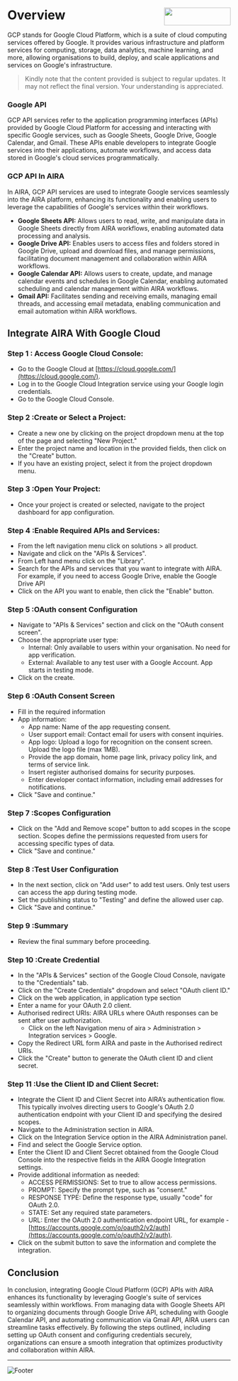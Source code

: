 # Overview <img align="right" width="150" height="40" src="https://github.com/airacommunity/AIRA-Installation/assets/153823636/2aee8e84-f308-4494-a715-afd9421b606e">


GCP stands for Google Cloud Platform, which is a suite of cloud computing services offered by Google. It provides various infrastructure and platform services for computing, storage, data analytics, machine learning, and more, allowing organisations to build, deploy, and scale applications and services on Google's infrastructure.

> Kindly note that the content provided is subject to regular updates. It may not reflect the final version. Your understanding is appreciated.

### Google API

GCP API services refer to the application programming interfaces (APIs) provided by Google Cloud Platform for accessing and interacting with specific Google services, such as Google Sheets, Google Drive, Google Calendar, and Gmail. These APIs enable developers to integrate Google services into their applications, automate workflows, and access data stored in Google's cloud services programmatically.

### GCP API In AIRA

In AIRA, GCP API services are used to integrate Google services seamlessly into the AIRA platform, enhancing its functionality and enabling users to leverage the capabilities of Google's services within their workflows.

-   **Google Sheets API:** Allows users to read, write, and manipulate data in Google Sheets directly from AIRA workflows, enabling automated data processing and analysis.
-   **Google Drive API:** Enables users to access files and folders stored in Google Drive, upload and download files, and manage permissions, facilitating document management and collaboration within AIRA workflows.
-   **Google Calendar API:** Allows users to create, update, and manage calendar events and schedules in Google Calendar, enabling automated scheduling and calendar management within AIRA workflows.
-   **Gmail API:** Facilitates sending and receiving emails, managing email threads, and accessing email metadata, enabling communication and email automation within AIRA workflows.

## Integrate AIRA With Google Cloud

### Step 1 : Access Google Cloud Console:

-   Go to the Google Cloud at [https://cloud.google.com/](https://cloud.google.com/).
-   Log in to the Google Cloud Integration service using your Google login credentials.
-   Go to the Google Cloud Console.

### Step 2 :Create or Select a Project:

-   Create a new one by clicking on the project dropdown menu at the top of the page and selecting "New Project."
-   Enter the project name and location in the provided fields, then click on the "Create" button.
-   If you have an existing project, select it from the project dropdown menu.

### Step 3 :Open Your Project:

-   Once your project is created or selected, navigate to the project dashboard for app configuration.

### Step 4 :Enable Required APIs and Services:

-   From the left navigation menu click on solutions > all product.
-   Navigate and click on the "APIs & Services".
-   From Left hand menu click on the "Library".
-   Search for the APIs and services that you want to integrate with AIRA. For example, if you need to access Google Drive, enable the Google Drive API
-   Click on the API you want to enable, then click the "Enable" button.

### Step 5 :OAuth consent Configuration

-   Navigate to "APIs & Services" section and click on the "OAuth consent screen".
-   Choose the appropriate user type:
    -   Internal: Only available to users within your organisation. No need for app verification.
    -   External: Available to any test user with a Google Account. App starts in testing mode.
-   Click on the create.

### Step 6 :OAuth Consent Screen

-   Fill in the required information
-   App information:
    -   App name: Name of the app requesting consent.
    -   User support email: Contact email for users with consent inquiries.
    -   App logo: Upload a logo for recognition on the consent screen. Upload the logo file (max 1MB).
    -   Provide the app domain, home page link, privacy policy link, and terms of service link.
    -   Insert register authorised domains for security purposes.
    -   Enter developer contact information, including email addresses for notifications.
-   Click "Save and continue."

### Step 7 :Scopes Configuration

-   Click on the "Add and Remove scope" button to add scopes in the scope section. Scopes define the permissions requested from users for accessing specific types of data.
-   Click "Save and continue."

### Step 8 :Test User Configuration

-   In the next section, click on "Add user" to add test users. Only test users can access the app during testing mode.
-   Set the publishing status to "Testing" and define the allowed user cap.
-   Click "Save and continue."

### Step 9 :Summary

-   Review the final summary before proceeding.

### Step 10 :Create Credential

-   In the "APIs & Services" section of the Google Cloud Console, navigate to the "Credentials" tab.
-   Click on the "Create Credentials" dropdown and select "OAuth client ID."
-   Click on the web application, in application type section
-   Enter a name for your OAuth 2.0 client.
-   Authorised redirect URIs: AIRA URLs where OAuth responses can be sent after user authorization.
    -   Click on the left Navigation menu of aira > Administration > Integration services > Google.
-   Copy the Redirect URL form AIRA and paste in the Authorised redirect URIs.
-   Click the "Create" button to generate the OAuth client ID and client secret.

### Step 11 :Use the Client ID and Client Secret:

-   Integrate the Client ID and Client Secret into AIRA’s authentication flow. This typically involves directing users to Google's OAuth 2.0 authentication endpoint with your Client ID and specifying the desired scopes.
-   Navigate to the Administration section in AIRA.
-   Click on the Integration Service option in the AIRA Administration panel.
-   Find and select the Google Service option.
-   Enter the Client ID and Client Secret obtained from the Google Cloud Console into the respective fields in the AIRA Google Integration settings.
-   Provide additional information as needed:
    -   ACCESS PERMISSIONS: Set to true to allow access permissions.
    -   PROMPT: Specify the prompt type, such as "consent."
    -   RESPONSE TYPE: Define the response type, usually "code" for OAuth 2.0.
    -   STATE: Set any required state parameters.
    -   URL: Enter the OAuth 2.0 authentication endpoint URL, for example - [https://accounts.google.com/o/oauth2/v2/auth](https://accounts.google.com/o/oauth2/v2/auth).
-   Click on the submit button to save the information and complete the integration.

## Conclusion 

In conclusion, integrating Google Cloud Platform (GCP) APIs with AIRA enhances its functionality by leveraging Google's suite of services seamlessly within workflows. From managing data with Google Sheets API to organizing documents through Google Drive API, scheduling with Google Calendar API, and automating communication via Gmail API, AIRA users can streamline tasks effectively. By following the steps outlined, including setting up OAuth consent and configuring credentials securely, organizations can ensure a smooth integration that optimizes productivity and collaboration within AIRA.

-----


![Footer](https://github.com/airacommunity/AIRA-Installation/assets/153823636/f78c5168-fae6-4a12-a01d-8e98fe7d7ae2)
